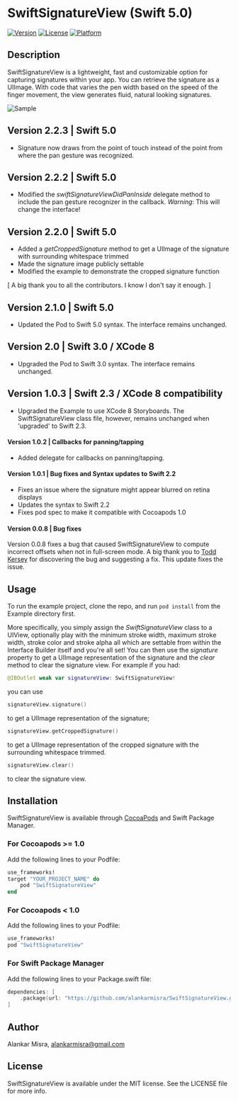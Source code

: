 # SwiftSignatureView (Swift 5.0)

[![Version](https://img.shields.io/cocoapods/v/SwiftSignatureView.svg?style=flat)](http://cocoapods.org/pods/SwiftSignatureView)
[![License](https://img.shields.io/cocoapods/l/SwiftSignatureView.svg?style=flat)](http://cocoapods.org/pods/SwiftSignatureView)
[![Platform](https://img.shields.io/cocoapods/p/SwiftSignatureView.svg?style=flat)](http://cocoapods.org/pods/SwiftSignatureView)

## Description
SwiftSignatureView is a lightweight, fast and customizable option for capturing signatures within your app. You can retrieve the signature as a UIImage. With code that varies the pen width based on the speed of the finger movement, the view generates fluid, natural looking signatures. 

![Sample](http://i.imgur.com/dnXs4ND.png)

## Version 2.2.3 | Swift 5.0

- Signature now draws from the point of touch instead of the point from where the pan gesture was recognized.


## Version 2.2.2 | Swift 5.0

- Modified the *swiftSignatureViewDidPanInside* delegate method to include the pan gesture recognizer in the callback. 
  _Warning_: This will change the interface!

## Version 2.2.0 | Swift 5.0 

- Added a *getCroppedSignature* method to get a UIImage of the signature with surrounding whitespace trimmed
- Made the signature image publicly settable
- Modified the example to demonstrate the cropped signature function

[ A big thank you to all the contributors. I know I don't say it enough. ]

## Version 2.1.0 | Swift 5.0 

- Updated the Pod to Swift 5.0 syntax. The interface remains unchanged.

## Version 2.0 | Swift 3.0 / XCode 8

- Upgraded the Pod to Swift 3.0 syntax. The interface remains unchanged. 

## Version 1.0.3 | Swift 2.3 / XCode 8 compatibility

- Upgraded the Example to use XCode 8 Storyboards. The SwiftSignatureView class file, however, remains unchanged when 'upgraded' to Swift 2.3.

#### Version 1.0.2 | Callbacks for panning/tapping

- Added delegate for callbacks on panning/tapping.

#### Version 1.0.1 | Bug fixes and Syntax updates to Swift 2.2

- Fixes an issue where the signature might appear blurred on retina displays
- Updates the syntax to Swift 2.2
- Fixes pod spec to make it compatible with Cocoapods 1.0

#### Version 0.0.8 | Bug fixes

Version 0.0.8 fixes a bug that caused SwiftSignatureView to compute incorrect offsets when not in full-screen mode. A big thank you to [Todd Kersey](https://github.com/tokersey) for discovering the bug and suggesting a fix. This update fixes the issue.

## Usage

To run the example project, clone the repo, and run `pod install` from the Example directory first. 

More specifically, you simply assign the *SwiftSignatureView* class to a UIView, optionally play with the minimum stroke width, maximum stroke width, stroke color and stroke alpha all which are settable from within the Interface Builder itself and you're all set! You can then use the *signature* property to get a UIImage representation of the signature and the *clear* method to clear the signature view. For example if you had:

```swift
@IBOutlet weak var signatureView: SwiftSignatureView!
```

you can use

```swift
signatureView.signature()
```

to get a UIImage representation of the signature;

```swift
signatureView.getCroppedSignature()
```

to get a UIImage representation of the cropped signature with the surrounding whitespace trimmed.

```swift
signatureView.clear()
```

to clear the signature view.

## Installation

SwiftSignatureView is available through [CocoaPods](http://cocoapods.org) and Swift Package Manager.

### For Cocoapods >= 1.0 

Add the following lines to your Podfile:

```ruby
use_frameworks!
target "YOUR_PROJECT_NAME" do
    pod "SwiftSignatureView"
end
```

### For Cocoapods < 1.0

Add the following lines to your Podfile:

```ruby
use_frameworks!
pod "SwiftSignatureView"
```

### For Swift Package Manager

Add the following lines to your Package.swift file:

```swift
dependencies: [
    .package(url: "https://github.com/alankarmisra/SwiftSignatureView.git", from: "2.2.2")
]
```

## Author

Alankar Misra, alankarmisra@gmail.com

## License

SwiftSignatureView is available under the MIT license. See the LICENSE file for more info.

